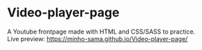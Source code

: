 # Video-player-page

A Youtube frontpage made with HTML and CSS/SASS to practice. <br>
Live preview: https://minho-sama.github.io/Video-player-page/<br>
